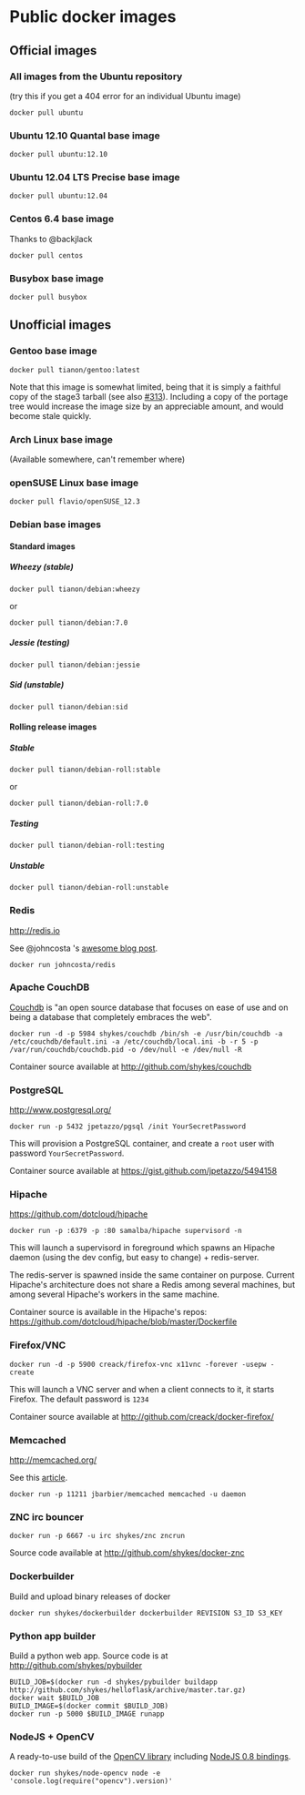 # Public docker images

## Official images

### All images from the Ubuntu repository
(try this if you get a 404 error for an individual Ubuntu image)

```
docker pull ubuntu
```

### Ubuntu 12.10 Quantal base image

```
docker pull ubuntu:12.10
```


### Ubuntu 12.04 LTS Precise base image

```
docker pull ubuntu:12.04
```


### Centos 6.4 base image

Thanks to @backjlack

```
docker pull centos
```

### Busybox base image


```
docker pull busybox
```


## Unofficial images

### Gentoo base image

```
docker pull tianon/gentoo:latest
```

Note that this image is somewhat limited, being that it is simply a faithful copy of the stage3 tarball (see also [#313](https://github.com/dotcloud/docker/issues/313#issuecomment-15883754)).  Including a copy of the portage tree would increase the image size by an appreciable amount, and would become stale quickly.

### Arch Linux base image

(Available somewhere, can't remember where)

### openSUSE Linux base image

```
docker pull flavio/openSUSE_12.3
```

### Debian base images

#### Standard images

##### Wheezy (stable)
```
docker pull tianon/debian:wheezy
```
or
```
docker pull tianon/debian:7.0
```

##### Jessie (testing)
```
docker pull tianon/debian:jessie
```

##### Sid (unstable)
```
docker pull tianon/debian:sid
```

#### Rolling release images

##### Stable
```
docker pull tianon/debian-roll:stable
```
or
```
docker pull tianon/debian-roll:7.0
```

##### Testing
```
docker pull tianon/debian-roll:testing
```

##### Unstable
```
docker pull tianon/debian-roll:unstable
```

### Redis

http://redis.io

See @johncosta 's [awesome blog post](http://www.johnmcostaiii.net/2013/installing-redis-on-docker/).

```
docker run johncosta/redis
```

### Apache CouchDB

[Couchdb](http://github.com/apache/couchdb) is "an open source database that focuses on ease of use and on being a database that completely embraces the web".

```
docker run -d -p 5984 shykes/couchdb /bin/sh -e /usr/bin/couchdb -a /etc/couchdb/default.ini -a /etc/couchdb/local.ini -b -r 5 -p /var/run/couchdb/couchdb.pid -o /dev/null -e /dev/null -R
```

Container source available at http://github.com/shykes/couchdb


### PostgreSQL

http://www.postgresql.org/

```
docker run -p 5432 jpetazzo/pgsql /init YourSecretPassword
```
This will provision a PostgreSQL container, and create a `root` user with password `YourSecretPassword`.

Container source available at https://gist.github.com/jpetazzo/5494158


### Hipache

https://github.com/dotcloud/hipache

```
docker run -p :6379 -p :80 samalba/hipache supervisord -n
```

This will launch a supervisord in foreground which spawns an Hipache daemon (using the dev config, but easy to change) + redis-server.

The redis-server is spawned inside the same container on purpose. Current Hipache's architecture does not share a Redis among several machines, but among several Hipache's workers in the same machine.

Container source is available in the Hipache's repos: https://github.com/dotcloud/hipache/blob/master/Dockerfile

### Firefox/VNC

```
docker run -d -p 5900 creack/firefox-vnc x11vnc -forever -usepw -create
```

This will launch a VNC server and when a client connects to it, it starts Firefox.
The default password is `1234`

Container source available at http://github.com/creack/docker-firefox/


### Memcached

http://memcached.org/

See this [article](http://www.slideshare.net/julienbarbier42/memcached-as-a-service-using-docker).

```
docker run -p 11211 jbarbier/memcached memcached -u daemon
```

### ZNC irc bouncer

```
docker run -p 6667 -u irc shykes/znc zncrun
```

Source code available at http://github.com/shykes/docker-znc

### Dockerbuilder

Build and upload binary releases of docker

```
docker run shykes/dockerbuilder dockerbuilder REVISION S3_ID S3_KEY
```

### Python app builder

Build a python web app. Source code is at http://github.com/shykes/pybuilder

```
BUILD_JOB=$(docker run -d shykes/pybuilder buildapp http://github.com/shykes/helloflask/archive/master.tar.gz)
docker wait $BUILD_JOB
BUILD_IMAGE=$(docker commit $BUILD_JOB)
docker run -p 5000 $BUILD_IMAGE runapp
```

### NodeJS + OpenCV

A ready-to-use build of the [OpenCV library](http://opencv.org) including [NodeJS 0.8 bindings](https://github.com/peterbraden/node-opencv/).

```
docker run shykes/node-opencv node -e 'console.log(require("opencv").version)'
```